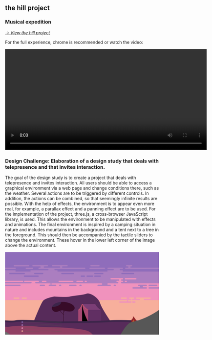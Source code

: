 ## the hill project

### Musical expedition

[*-> View  the hill project*](hill/index.html)

For the full experience, chrome is recommended
or watch the video:
<p>
<video width="contain" height="330" controls>
  <source src="/hill/screencast.mp4" type="video/mp4">
</video>
</p>


### Design Challenge: Elaboration of a design study that deals with telepresence and that invites interaction. 

The goal of the design study is to create a project that deals with telepresence and invites interaction. All users should be able to access a graphical environment via a web page and change conditions there, such as the weather. 
Several actions are to be triggered by different controls. In addition, the actions can be combined, so that seemingly infinite results are possible. 
With the help of effects, the environment is to appear even more real, for example, a parallax effect and a panning effect are to be used. 
For the implementation of the project, three.js, a cross-browser JavaScript library, is used. This allows the environment to be manipulated with effects and animations. 
The final environment is inspired by a camping situation in nature and includes mountains in the background and a tent next to a tree in the foreground. This should then be accompanied by the tactile sliders to change the environment. These hover in the lower left corner of the image above the actual content.

![Background grafic](/assets/hill/bg.png)
